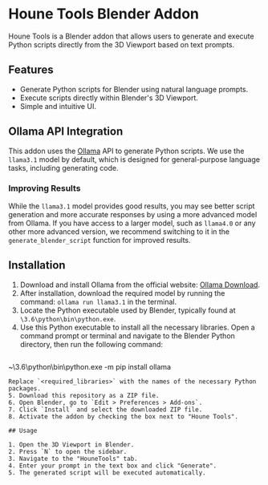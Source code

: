 # Houne Tools Blender Addon

Houne Tools is a Blender addon that allows users to generate and execute Python scripts directly from the 3D Viewport based on text prompts.

## Features

- Generate Python scripts for Blender using natural language prompts.
- Execute scripts directly within Blender's 3D Viewport.
- Simple and intuitive UI.

## Ollama API Integration

This addon uses the [Ollama](https://ollama.com) API to generate Python scripts. We use the `llama3.1` model by default, which is designed for general-purpose language tasks, including generating code.

### Improving Results

While the `llama3.1` model provides good results, you may see better script generation and more accurate responses by using a more advanced model from Ollama. If you have access to a larger model, such as `llama4.0` or any other more advanced version, we recommend switching to it in the `generate_blender_script` function for improved results.

## Installation

1. Download and install Ollama from the official website: [Ollama Download](https://ollama.com/download).
2. After installation, download the required model by running the command: `ollama run llama3.1` in the terminal.
3. Locate the Python executable used by Blender, typically found at `\3.6\python\bin\python.exe`.
4. Use this Python executable to install all the necessary libraries. Open a command prompt or terminal and navigate to the Blender Python directory, then run the following command:
   ```
~\3.6\python\bin\python.exe -m pip install ollama
   ```
   Replace `<required_libraries>` with the names of the necessary Python packages.
5. Download this repository as a ZIP file.
6. Open Blender, go to `Edit > Preferences > Add-ons`.
7. Click `Install` and select the downloaded ZIP file.
8. Activate the addon by checking the box next to "Houne Tools".

## Usage

1. Open the 3D Viewport in Blender.
2. Press `N` to open the sidebar.
3. Navigate to the "HouneTools" tab.
4. Enter your prompt in the text box and click "Generate".
5. The generated script will be executed automatically.